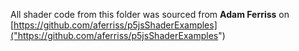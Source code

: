 All shader code from this folder was sourced from **Adam Ferriss** on [https://github.com/aferriss/p5jsShaderExamples]("https://github.com/aferriss/p5jsShaderExamples")
